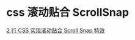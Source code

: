 # css 滚动贴合 ScrollSnap

[2 行 CSS 实现滚动贴合 Scroll Snap 特效](https://www.bilibili.com/video/BV1R3411r79d)

